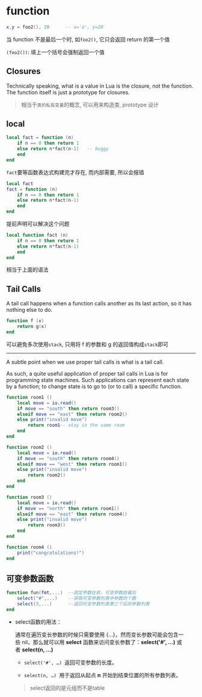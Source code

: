 # function

```lua
x,y = foo2(), 20      -- x='a', y=20
```

当 function 不是最后一个时, 如`foo2()`, 它只会返回 return 的第一个值

`(foo2())`: 填上一个括号会强制返回一个值

## Closures

Technically speaking, what is a value in Lua is the closure, not the function. The function itself is just a prototype for closures.

> 相当于`类的私有变量`的概念, 可以用来构造类, prototype 设计

## local

```lua
local fact = function (n)
    if n == 0 then return 1
    else return n*fact(n-1)   -- buggy
    end
end
```

`fact`要等函数表达式构建完才存在, 而内部需要, 所以会报错

```lua
local fact
fact = function (n)
    if n == 0 then return 1
    else return n*fact(n-1)
    end
end
```

提前声明可以解决这个问题

```lua
local function fact (n)
    if n == 0 then return 1
    else return n*fact(n-1)
    end
end
```

相当于上面的语法

## Tail Calls

A tail call happens when a function calls another as its last action, so it has nothing else to do.

```lua
function f (x)
    return g(x)
end
```

可以避免多次使用`stack`, 只用将 f 的参数和 g 的返回值构成`stack`即可

---

A subtle point when we use proper tail calls is what is a tail call.

As such, a quite useful application of proper tail calls in Lua is for programming state machines. Such applications can represent each state by a function; to change state is to go to (or to call) a specific function.

```lua
function room1 ()
    local move = io.read()
    if move == "south" then return room3()
    elseif move == "east" then return room2()
    else print("invalid move")
        return room1-- stay in the same room
    end
end

function room2 ()
    local move = io.read()
    if move == "south" then return room4()
    elseif move == "west" then return room1()
    else print("invalid move")
        return room2()
    end
end

function room3 ()
    local move = io.read()
    if move == "north" then return room1()
    elseif move == "east" then return room4()
    else print("invalid move")
        return room3()
    end
end

function room4 ()
    print("congratulations!")
end
```

## 可变参数函数

```lua
function fun(fmt,...)  --固定参数在前，可变参数放最后
    select("#",...)    --获取可变参数列表中参数的个数
    select(3,...)      --返回可变参数列表第三个后的参数列表
end
```

- select函数的用法：
  
  通常在遍历变长参数的时候只需要使用 {…}，然而变长参数可能会包含一些 nil，那么就可以用 **select** 函数来访问变长参数了：**select('#', …)** 或者 **select(n, …)**
  
  - `select('#', …) `返回可变参数的长度。
  
  - `select(n, …) `用于返回从起点 **n** 开始到结束位置的所有参数列表。
  
  > select返回的是元组而不是table
